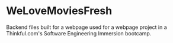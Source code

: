 # WeLoveMoviesFresh

Backend files built for a webpage used for a webpage project in a Thinkful.com's Software Engineering Immersion bootcamp.
